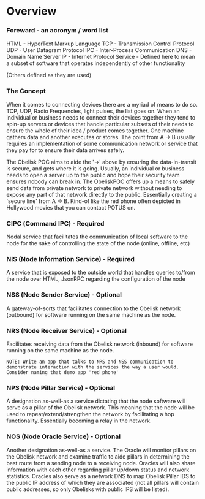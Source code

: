 # Overview

### Foreward - an acronym / word list

HTML    - HyperText Markup Language
TCP     - Transmission Control Protocol
UDP     - User Datagram Protocol
IPC     - Inter-Process Communication
DNS     - Domain Name Server
IP      - Internet Protocol
Service - Defined here to mean a subset of software that operates independently of other functionality

(Others defined as they are used)

### The Concept

When it comes to connecting devices there are a myriad of means to do so. TCP, UDP, Radio Frequencies, light pulses, the list goes on. When an individual or business needs to connect their devices together they tend to spin-up servers or devices that handle particular subsets of their needs to ensure the whole of their idea / product comes together. One machine gathers data and another executes or stores. The point from A -> B usually requires an implementation of some communication network or service that they pay for to ensure their data arrives safely. 

The Obelisk POC aims to aide the '->' above by ensuring the data-in-transit is secure, and gets where it is going. Usually, an individual or business needs to open a server up to the public and hope their security team ensures nobody can break in. The ObeliskPOC offers up a means to safely send data from private network to private network without needing to expose any part of that network directly to the public. Essentially creating a 'secure line' from A -> B. Kind-of like the red phone often depicted in Hollywood movies that you can contact POTUS on.

### CIPC (Command IPC) - Required

Nodal service that facilitates the communication of
local software to the node for the sake of controlling
the state of the node (online, offline, etc)

### NIS (Node Information Service) - Required

A service that is exposed to the outside world that handles queries to/from the node over HTML, JsonRPC regarding the configuration of the node

### NSS (Node Sender Service) - Optional

A gateway-of-sorts that facilitates connection to the Obelisk network (outbound) for software running on the same machine as the node.

### NRS (Node Receiver Service) - Optional

Facilitates receiving data from the Obelisk network (inbound) for software running on the same machine as the node.

    NOTE: Write an app that talks to NRS and NSS communication to demonstrate interaction with the services the way a user would. Consider naming that demo app 'red phone' 

### NPS (Node Pillar Service) - Optional

A designation as-well-as a service dictating that the node software will serve as a pillar of the Obelisk network. This meaning that the node will be used to repeat/extend/strengthen the network by facilitating a hop functionality. Essentially becoming a relay in the network. 

### NOS (Node Oracle Service) - Optional

Another designation as-well-as a service. The Oracle will monitor pillars on the Obelisk network and examine traffic to aide pillars in determining the best route from a sending node to a receiving node. Oracles will also share information with each other regarding pillar up/down status and network statistics. Oracles also serve as a network DNS to map Obelisk Pillar IDS to the public IP address of which they are associated (not all pillars will contain public addresses, so only Obelisks with public IPS will be listed). 

